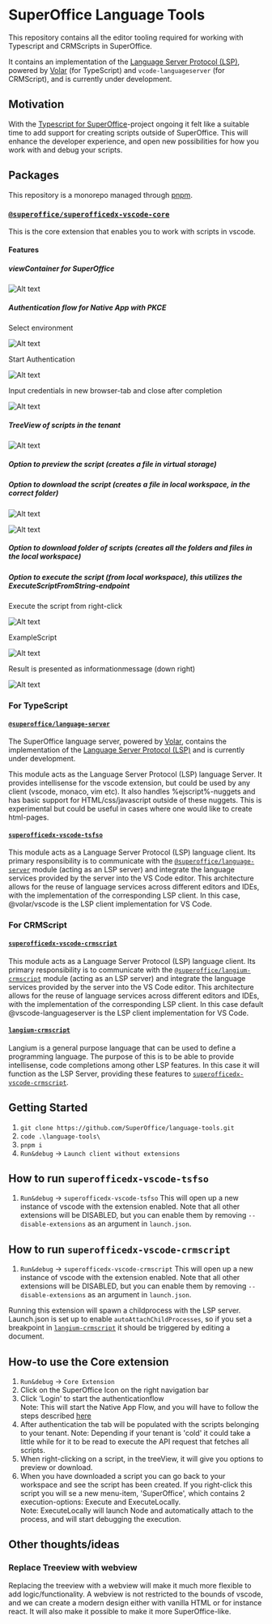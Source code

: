 # SuperOffice Language Tools

This repository contains all the editor tooling required for working with Typescript and CRMScripts in SuperOffice.

It contains an implementation of the [Language Server Protocol (LSP)](https://microsoft.github.io/language-server-protocol/), powered by [Volar](https://volarjs.dev/) (for TypeScript) and `vcode-languageserver` (for CRMScript), and is currently under development.

## Motivation

With the [Typescript for SuperOffice](https://github.com/SuperOffice/typescript-for-superoffice)-project ongoing it felt like a suitable time to add support for creating scripts outside of SuperOffice. This will enhance the developer experience, and open new possibilities for how you work with and debug your scripts.

## Packages

This repository is a monorepo managed through [pnpm](https://pnpm.io/).

### [`@superoffice/superofficedx-vscode-core`](packages/superofficedx-vscode-core)

This is the core extension that enables you to work with scripts in vscode.

#### Features

##### viewContainer for SuperOffice

![Alt text](assets/viewContainer.png?raw=true "ViewContainer")

##### Authentication flow for Native App with PKCE

Select environment

![Alt text](assets/selectEnvironment.png?raw=true "SelectEnvironment")

Start Authentication

![Alt text](assets/startAuthentication.png?raw=true "startAuthentication")

Input credentials in new browser-tab and close after completion

![Alt text](assets/closeAuthenticationWindow.png?raw=true "startAuthentication")

##### TreeView of scripts in the tenant

![Alt text](assets/getScriptsResult.png?raw=true "getScriptsResult")

##### Option to preview the script (creates a file in virtual storage)

##### Option to download the script (creates a file in local workspace, in the correct folder)

![Alt text](assets/downloadScriptOption.png?raw=true "downloadScriptOption")

![Alt text](assets/scriptCreatedInWorkspace.png?raw=true "scriptCreatedInWorkspace")

##### Option to download folder of scripts (creates all the folders and files in the local workspace)

##### Option to execute the script (from local workspace), this utilizes the ExecuteScriptFromString-endpoint 

Execute the script from right-click

![Alt text](assets/executeScriptOption.png?raw=true "executeScriptOption")

ExampleScript

![Alt text](assets/exampleExecuteScript.png?raw=true "executeResult")

Result is presented as informationmessage (down right)

![Alt text](assets/executeResult.png?raw=true "executeResult")

### For TypeScript

#### [`@superoffice/language-server`](packages/language-server)

The SuperOffice language server, powered by [Volar](https://volarjs.dev/), contains the implementation of the [Language Server Protocol (LSP)](https://microsoft.github.io/language-server-protocol/) and is currently under development.

This module acts as the Language Server Protocol (LSP) language Server. It provides intellisense for the vscode extension, but could be used by any client (vscode, monaco, vim etc).
It also handles %ejscript%-nuggets and has basic support for HTML/css/javascript outside of these nuggets. This is experimental but could be useful in cases where one would like to create html-pages.

#### [`superofficedx-vscode-tsfso`](packages/superofficedx-vscode-tsfso)

This module acts as a Language Server Protocol (LSP) language client. Its primary responsibility is to communicate with the [`@superoffice/language-server`](packages/language-server) module (acting as an LSP server) and integrate the language services provided by the server into the VS Code editor. This architecture allows for the reuse of language services across different editors and IDEs, with the implementation of the corresponding LSP client. In this case, @volar/vscode is the LSP client implementation for VS Code.

### For CRMScript

#### [`superofficedx-vscode-crmscript`](packages/superofficedx-vscode-crmscript)

This module acts as a Language Server Protocol (LSP) language client. Its primary responsibility is to communicate with the [`@superoffice/langium-crmscript`](packages/langium-crmscript) module (acting as an LSP server) and integrate the language services provided by the server into the VS Code editor. This architecture allows for the reuse of language services across different editors and IDEs, with the implementation of the corresponding LSP client. In this case default @vscode-languageserver is the LSP client implementation for VS Code.

#### [`langium-crmscript`](packages/langium-crmscript)

Langium is a general purpose language that can be used to define a programming language.
The purpose of this is to be able to provide intellisense, code completions among other LSP features.
In this case it will function as the LSP Server, providing these features to [`superofficedx-vscode-crmscript`](packages/superofficedx-vscode-crmscript).

## Getting Started

1. `git clone https://github.com/SuperOffice/language-tools.git`
2. `code .\language-tools\`
3. `pnpm i`
4. `Run&debug` -> `Launch client without extensions`

## How to run `superofficedx-vscode-tsfso`

1. `Run&debug` -> `superofficedx-vscode-tsfso`
This will open up a new instance of vscode with the extension enabled. Note that all other extensions will be DISABLED, but you can enable them by removing `--disable-extensions` as an argument in `launch.json`.


## How to run `superofficedx-vscode-crmscript`

1. `Run&debug` -> `superofficedx-vscode-crmscript`
This will open up a new instance of vscode with the extension enabled. Note that all other extensions will be DISABLED, but you can enable them by removing `--disable-extensions` as an argument in `launch.json`.

Running this extension will spawn a childprocess with the LSP server. Launch.json is set up to enable `autoAttachChildProcesses`, so if you set a breakpoint in [`langium-crmscript`](packages/langium-crmscript/) it should be triggered by editing a document.

## How-to use the Core extension

1. `Run&debug` -> `Core Extension`
2. Click on the SuperOffice Icon on the right navigation bar
3. Click 'Login' to start the authenticationflow  
    Note: This will start the Native App Flow, and you will have to follow the steps described [here](#authentication-flow-for-native-app-with-pkce)
4. After authentication the tab will be populated with the scripts belonging to your tenant.   Note: Depending if your tenant is 'cold' it could take a little while for it to be read to execute the API request that fetches all scripts.
5. When right-clicking on a script, in the treeView, it will give you options to preview or download.
6. When you have downloaded a script you can go back to your workspace and see the script has been created. If you right-click this script you will se a new menu-item, 'SuperOffice', which contains 2 execution-options: Execute and ExecuteLocally.  
Note: ExecuteLocally will launch Node and automatically attach to the process, and will start debugging the execution.

## Other thoughts/ideas

### Replace Treeview with webview

Replacing the treeview with a webview will make it much more flexible to add logic/functionality. A webview is not restricted to the bounds of vscode, and we can create a modern design either with vanilla HTML or for instance react. It will also make it possible to make it more SuperOffice-like.
